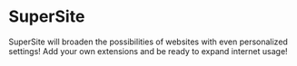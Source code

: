 # SuperSite
SuperSite will broaden the possibilities of websites with even personalized settings! Add your own extensions and be ready to expand internet usage!
